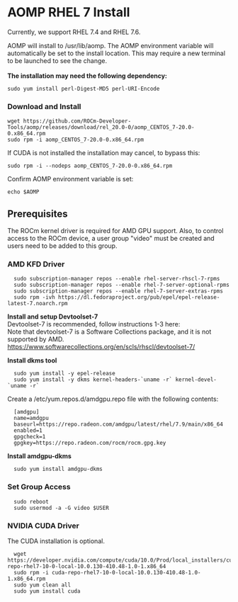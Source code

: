 # AOMP RHEL 7 Install
Currently, we support RHEL 7.4 and RHEL 7.6.

AOMP will install to /usr/lib/aomp. The AOMP environment variable will automatically be set to the install location. This may require a new terminal to be launched to see the change.<br>
<br><b>The installation may need the following dependency:</b>
```
sudo yum install perl-Digest-MD5 perl-URI-Encode
```
### Download and Install
```
wget https://github.com/ROCm-Developer-Tools/aomp/releases/download/rel_20.0-0/aomp_CENTOS_7-20.0-0.x86_64.rpm
sudo rpm -i aomp_CENTOS_7-20.0-0.x86_64.rpm
```
If CUDA is not installed the installation may cancel, to bypass this:
```
sudo rpm -i --nodeps aomp_CENTOS_7-20.0-0.x86_64.rpm
```
Confirm AOMP environment variable is set:
```
echo $AOMP
```

## Prerequisites
The ROCm kernel driver is required for AMD GPU support.
Also, to control access to the ROCm device, a user group "video" must be created and users need to be added to this group.

### AMD KFD Driver

```
  sudo subscription-manager repos --enable rhel-server-rhscl-7-rpms
  sudo subscription-manager repos --enable rhel-7-server-optional-rpms
  sudo subscription-manager repos --enable rhel-7-server-extras-rpms
  sudo rpm -ivh https://dl.fedoraproject.org/pub/epel/epel-release-latest-7.noarch.rpm
```
<b>Install and setup Devtoolset-7</b></br>
Devtoolset-7 is recommended, follow instructions 1-3 here:<br>
Note that devtoolset-7 is a Software Collections package, and it is not supported by AMD.
https://www.softwarecollections.org/en/scls/rhscl/devtoolset-7/<br>

<b>Install dkms tool</b>
```
  sudo yum install -y epel-release
  sudo yum install -y dkms kernel-headers-`uname -r` kernel-devel-`uname -r`
```
Create a /etc/yum.repos.d/amdgpu.repo file with the following contents:
```
  [amdgpu]
  name=amdgpu
  baseurl=https://repo.radeon.com/amdgpu/latest/rhel/7.9/main/x86_64
  enabled=1
  gpgcheck=1
  gpgkey=https://repo.radeon.com/rocm/rocm.gpg.key
```
<b>Install amdgpu-dkms</b>
```
  sudo yum install amdgpu-dkms
```
### Set Group Access
```
  sudo reboot
  sudo usermod -a -G video $USER
```
### NVIDIA CUDA Driver
The CUDA installation is optional.
```
  wget https://developer.nvidia.com/compute/cuda/10.0/Prod/local_installers/cuda-repo-rhel7-10-0-local-10.0.130-410.48-1.0-1.x86_64
  sudo rpm -i cuda-repo-rhel7-10-0-local-10.0.130-410.48-1.0-1.x86_64.rpm
  sudo yum clean all
  sudo yum install cuda
```
